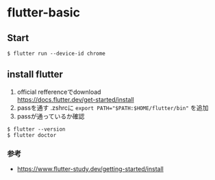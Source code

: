 # flutter-basic

## Start
```
$ flutter run --device-id chrome
```

## install flutter
1. official refferenceでdownload  
https://docs.flutter.dev/get-started/install
2. passを通す
.zshrcに `export PATH="$PATH:$HOME/flutter/bin"` を追加
3. passが通っているか確認
```
$ flutter --version
$ flutter doctor
```

### 参考
- https://www.flutter-study.dev/getting-started/install
